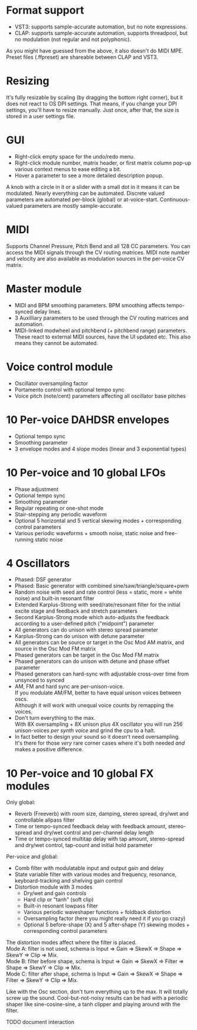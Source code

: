 # Format support
- VST3: supports sample-accurate automation, but no note expressions.
- CLAP: supports sample-accurate automation, supports threadpool, but no modulation (not regular and not polyphonic).

As you might have guessed from the above, it also doesn't do MIDI MPE.<br/>
Preset files (.ffpreset) are shareable between CLAP and VST3.

# Resizing
It's fully resizable by scaling (by dragging the bottom right corner), but it does not react to OS DPI settings.
That means, if you change your DPI settings, you'll have to resize manually. Just once, after that, the size is stored in a user settings file.

# GUI
- Right-click empty space for the undo/redo menu.
- Right-click module number, matrix header, or first matrix column pop-up various context menus to ease editing a bit.
- Hover a parameter to see a more detailed description popup.

A knob with a circle in it or a slider with a small dot in it means it can be modulated.
Nearly everything can be automated. Discrete valued parameters are automated per-block (global)
or at-voice-start. Continuous-valued parameters are mostly sample-accurate.

# MIDI
Supports Channel Pressure, Pitch Bend and all 128 CC parameters. You can access the MIDI signals through the CV routing matrices.
MIDI note number and velocity are also available as modulation sources in the per-voice CV matrix.

# Master module
- MIDI and BPM smoothing parameters. BPM smoothing affects tempo-synced delay lines.
- 3 Auxilliary parameters to be used through the CV routing matrices and automation.
- MIDI-linked modwheel and pitchbend (+ pitchbend range) parameters.<br/>These react to external MIDI sources, have the UI updated etc. This also means they cannot be automated.

# Voice control module
- Oscillator oversampling factor
- Portamento control with optional tempo sync
- Voice pitch (note/cent) parameters affecting all oscillator base pitches

# 10 Per-voice DAHDSR envelopes
- Optional tempo sync
- Smoothing parameter
- 3 envelope modes and 4 slope modes (linear and 3 exponential types)

# 10 Per-voice and 10 global LFOs
- Phase adjustment
- Optional tempo sync
- Smoothing parameter
- Regular repeating or one-shot mode
- Stair-stepping any periodic waveform
- Optional 5 horizontal and 5 vertical skewing modes + corresponding control parameters
- Various periodic waveforms + smooth noise, static noise and free-running static noise

# 4 Oscillators
- Phased: DSF generator
- Phased: Basic generator with combined sine/saw/triangle/square+pwm
- Random noise with seed and rate control (less = static, more = white noise) and built-in resonant filter
- Extended Karplus-Strong with seed/rate/resonant filter for the initial excite stage and feedback and stretch parameters
- Second Karplus-Strong mode which auto-adjusts the feedback according to a user-defined pitch ("midpoint") parameter
- All generators can do unison with stereo spread parameter
- Karplus-Strong can do unison with detune parameter
- All generators can be source or target in the Osc Mod AM matrix, and source in the Osc Mod FM matrix
- Phased generators can be target in the Osc Mod FM matrix
- Phased generators can do unison with detune and phase offset parameter
- Phased generators can hard-sync with adjustable cross-over time from unsynced to synced
- AM, FM and hard sync are per-unison-voice.<br/>If you modulate AM/FM, better to have equal unison voices between oscs.<br/>Although it will work with unequal voice counts by remapping the voices.
- Don't turn everything to the max.<br/>With 8X oversampling + 8X unison plus 4X oscillator you will run 256 unison-voices *per synth voice* and grind the cpu to a halt.
- In fact better to design your sound so it doesn't need oversampling.<br/>It's there for those *very* rare corner cases where it's both needed *and* makes a positive difference.

# 10 Per-voice and 10 global FX modules
Only global:
- Reverb (Freeverb) with room size, damping, stereo spread, dry/wet and controllable allpass filter
- Time or tempo-synced feedback delay with feedback amount, stereo-spread and dry/wet control and per-channel delay length
- Time or tempo-synced multitap delay with tap amount, stereo-spread and dry/wet control, tap-count and initial hold parameter

Per-voice and global:
- Comb filter with modulatable input and output gain and delay
- State variable filter with various modes and frequency, resonance, keyboard-tracking and shelving gain control
- Distortion module with 3 modes
    - Dry/wet and gain controls
    - Hard clip or "tanh" (soft clip)
    - Built-in resonant lowpass filter
    - Various periodic waveshaper functions + foldback distortion
    - Oversampling factor (here you might really need it if you go crazy)
    - Optional 5 before-shape (X) and 5 after-shape (Y) skewing modes + corresponding control parameters

The distortion modes affect where the filter is placed.<br/>
Mode A: filter is not used, schema is Input => Gain => SkewX => Shape => SkewY => Clip => Mix.<br/>
Mode B: filter before shape, schema is Input => Gain => SkewX => Filter => Shape => SkewY => Clip => Mix.<br/>
Mode C: filter after shape, schema is Input => Gain => SkewX => Shape => Filter => SkewY => Clip => Mix.<br/>

Like with the Osc section, don't turn everything up to the max. It will totally screw up the sound.
Cool-but-not-noisy results can be had with a periodic shaper like sine-cosine-sine, a tanh clipper
and playing around with the filter.




TODO document interaction
